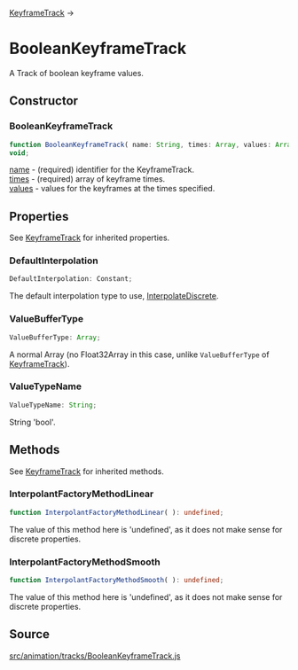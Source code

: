[KeyframeTrack](en\animation\KeyframeTrack.html) →

# BooleanKeyframeTrack

A Track of boolean keyframe values.

## Constructor

### BooleanKeyframeTrack

  
  
```ts  
function BooleanKeyframeTrack( name: String, times: Array, values: Array ):
void;  
```  

[name](#) - (required) identifier for the KeyframeTrack.  
[times](#) - (required) array of keyframe times.  
[values](#) - values for the keyframes at the times specified.  

## Properties

See [KeyframeTrack](en\animation\KeyframeTrack.html) for inherited properties.

### DefaultInterpolation

  
  
```ts  
DefaultInterpolation: Constant;  
```  

The default interpolation type to use,
[InterpolateDiscrete](en\constants\Animation.html).

### ValueBufferType

  
  
```ts  
ValueBufferType: Array;  
```  

A normal Array (no Float32Array in this case, unlike `ValueBufferType` of
[KeyframeTrack](en\animation\KeyframeTrack.html)).

### ValueTypeName

  
  
```ts  
ValueTypeName: String;  
```  

String 'bool'.

## Methods

See [KeyframeTrack](en\animation\KeyframeTrack.html) for inherited methods.

### InterpolantFactoryMethodLinear

  
  
```ts  
function InterpolantFactoryMethodLinear( ): undefined;  
```  

The value of this method here is 'undefined', as it does not make sense for
discrete properties.

### InterpolantFactoryMethodSmooth

  
  
```ts  
function InterpolantFactoryMethodSmooth( ): undefined;  
```  

The value of this method here is 'undefined', as it does not make sense for
discrete properties.

## Source

<a
href="https://github.com/mrdoob/three.js/blob/master/src/animation/tracks/BooleanKeyframeTrack.js">src/animation/tracks/BooleanKeyframeTrack.js</a>

